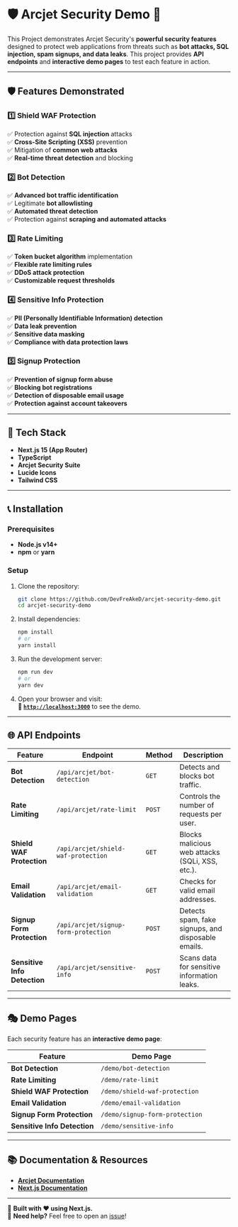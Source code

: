 # 🛡️ Arcjet Security Demo 🚀

This Project demonstrates Arcjet Security's **powerful security features** designed to protect web applications from threats such as **bot attacks, SQL injection, spam signups, and data leaks**. This project provides **API endpoints** and **interactive demo pages** to test each feature in action.

---

## 🛡️ Features Demonstrated

### 1️⃣ **Shield WAF Protection**
✅ Protection against **SQL injection** attacks  
✅ **Cross-Site Scripting (XSS)** prevention  
✅ Mitigation of **common web attacks**  
✅ **Real-time threat detection** and blocking  

### 2️⃣ **Bot Detection**
✅ **Advanced bot traffic identification**  
✅ Legitimate **bot allowlisting**  
✅ **Automated threat detection**  
✅ Protection against **scraping and automated attacks**  

### 3️⃣ **Rate Limiting**
✅ **Token bucket algorithm** implementation  
✅ **Flexible rate limiting rules**  
✅ **DDoS attack protection**  
✅ **Customizable request thresholds**  

### 4️⃣ **Sensitive Info Protection**
✅ **PII (Personally Identifiable Information) detection**  
✅ **Data leak prevention**  
✅ **Sensitive data masking**  
✅ **Compliance with data protection laws**  

### 5️⃣ **Signup Protection**
✅ **Prevention of signup form abuse**  
✅ **Blocking bot registrations**  
✅ **Detection of disposable email usage**  
✅ **Protection against account takeovers**  

---

## 🚀 Tech Stack

- **Next.js 15 (App Router)**
- **TypeScript**
- **Arcjet Security Suite**
- **Lucide Icons**
- **Tailwind CSS**

---

## 📞 Installation

### **Prerequisites**
- **Node.js v14+**  
- **npm** or **yarn**  

### **Setup**
1. Clone the repository:  
   ```bash
   git clone https://github.com/DevFreAkeD/arcjet-security-demo.git
   cd arcjet-security-demo
   ```
2. Install dependencies:  
   ```bash
   npm install
   # or
   yarn install
   ```
3. Run the development server:  
   ```bash
   npm run dev
   # or
   yarn dev
   ```
4. Open your browser and visit:  
   **🔗 [`http://localhost:3000`](http://localhost:3000)** to see the demo.  

---

## 🌐 API Endpoints

| Feature                     | Endpoint                           | Method  | Description |
|-----------------------------|-----------------------------------|---------|-------------|
| **Bot Detection**           | `/api/arcjet/bot-detection`       | `GET`   | Detects and blocks bot traffic. |
| **Rate Limiting**           | `/api/arcjet/rate-limit`         | `POST`  | Controls the number of requests per user. |
| **Shield WAF Protection**   | `/api/arcjet/shield-waf-protection`         | `GET`   | Blocks malicious web attacks (SQLi, XSS, etc.). |
| **Email Validation**        | `/api/arcjet/email-validation`   | `GET`  | Checks for valid email addresses. |
| **Signup Form Protection**  | `/api/arcjet/signup-form-protection`  | `POST`  | Detects spam, fake signups, and disposable emails. |
| **Sensitive Info Detection**| `/api/arcjet/sensitive-info`     | `POST`  | Scans data for sensitive information leaks. |

---

## 🎭 Demo Pages

Each security feature has an **interactive demo page**:

| Feature                      | Demo Page                        |
|------------------------------|----------------------------------|
| **Bot Detection**            | `/demo/bot-detection`           |
| **Rate Limiting**            | `/demo/rate-limit`              |
| **Shield WAF Protection**    | `/demo/shield-waf-protection`              |
| **Email Validation**         | `/demo/email-validation`        |
| **Signup Form Protection**   | `/demo/signup-form-protection`       |
| **Sensitive Info Detection** | `/demo/sensitive-info`          |

---

## 📚 Documentation & Resources
- [**Arcjet Documentation**](https://docs.arcjet.com)
- [**Next.js Documentation**](https://nextjs.org/docs)

---

🚀 **Built with ❤️ using Next.js.**  
🔗 **Need help?** Feel free to open an [issue](https://github.com/DevFreAkeD/arcjet-security-demo/issues)!  


